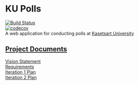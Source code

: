 # KU Polls
[![Build Status](https://travis-ci.com/TopsonArcana/demo-pyci.svg?branch=master)](https://travis-ci.com/TopsonArcana/demo-pyci)  
[![codecov](https://codecov.io/gh/TopsonArcana/ku-polls/branch/master/graph/badge.svg?token=IS9TXAF6RX)](https://codecov.io/gh/TopsonArcana/ku-polls)  
A web application for conducting polls at [Kasetsart University](https://ku.ac.th)

## [Project Documents](../../wiki/Home)

[Vision Statement](../../wiki/Vision%20Statement)   
[Requirements](../../wiki/Requirements)  
[Iteration 1 Plan](../../wiki/Iteration%201%20Plan)  
[Iteration 2 Plan](../../wiki/Iteration%202%20Plan)  
